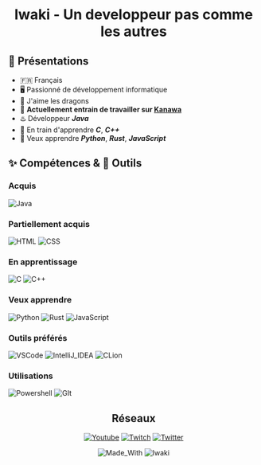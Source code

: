 <!-- PERSONAL -->
<div align="center">
    <h1> Iwaki - Un developpeur pas comme les autres </h1>
</div>

<h2> 👋 Présentations</h2>

- 🇫🇷 Français
- 🖥️ Passionné de développement informatique
- 🐲 J'aime les dragons
- 🌸 <b>Actuellement entrain de travailler sur <a href="https://kanawa.fr">Kanawa</a></b>
- ♨️ Développeur ***Java***
- 🧠 En train d'apprendre ***C***, ***C++***
- 🧩 Veux apprendre ***Python***, ***Rust***, ***JavaScript***

## ✨ Compétences & 🔧 Outils

### Acquis

<p align="left">

![Java](https://img.shields.io/badge/Java-ED8B00?style=for-the-badge&logo=openjdk&logoColor=white)
</p>

### Partiellement acquis

<p align="left">

![HTML](https://img.shields.io/badge/HTML-E34F26?style=for-the-badge&logo=html5&logoColor=white)
![CSS](https://img.shields.io/badge/CSS-blue?&style=for-the-badge&logo=css3&logoColor=white)
</p>

### En apprentissage

<p align="left">

![C](https://img.shields.io/badge/C-00599C?style=for-the-badge&logo=c&logoColor=white)
![C++](https://img.shields.io/badge/C%2B%2B-00599C?style=for-the-badge&logo=c%2B%2B&logoColor=white)
</p>

### Veux apprendre

<p align="left">

![Python](https://img.shields.io/badge/Python-3776AB?style=for-the-badge&logo=python&logoColor=white)
![Rust](https://img.shields.io/badge/Rust-000000?style=for-the-badge&logo=rust&logoColor=white)
![JavaScript](https://img.shields.io/badge/JavaScript-F7DF1E?style=for-the-badge&logo=JavaScript&logoColor=white)
</p>

### Outils préférés

<p align="left">

![VSCode](https://img.shields.io/badge/Visual_Studio_Code-0078D4?style=for-the-badge&logo=visual%20studio%20code&logoColor=white)
![IntelliJ_IDEA](https://img.shields.io/badge/IntelliJ_IDEA-75AADB.svg?style=for-the-badge&logo=intellij-idea&logoColor=white)
![CLion](https://img.shields.io/badge/CLion-%2357A143?style=for-the-badge&logo=clion&logoColor=white)
</p>

### Utilisations

<p align="left">

![Powershell](https://img.shields.io/badge/powershell-5391FE?style=for-the-badge&logo=powershell&logoColor=white)
![GIt](https://img.shields.io/badge/GIT-E44C30?style=for-the-badge&logo=git&logoColor=white)
</p>

<div align="center">
    <h2>Réseaux</h2>

[![Youtube](https://img.shields.io/badge/YouTube-FF0000?style=for-the-badge&logo=youtube&logoColor=white)](https://www.youtube.com/@Iwaki_)
[![Twitch](https://img.shields.io/badge/Twitch-9146FF?style=for-the-badge&logo=twitch&logoColor=white)](https://www.twitch.tv/xiwaki)
[![Twitter](https://img.shields.io/badge/Twitter-1DA1F2?style=for-the-badge&logo=twitter&logoColor=white)](https://twitter.com/IwakiLeKiwi)

![Made_With](https://img.shields.io/badge/Built%20with-❤️-F84D7C?style=for-the-badge)
![Iwaki](https://img.shields.io/badge/Made%20by-Iwaki-red?style=for-the-badge&logo=Github)
</div>
